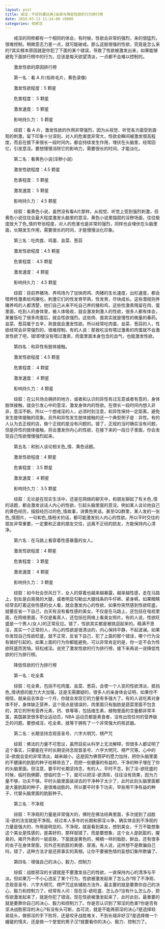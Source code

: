 ```yaml
---
layout: post
title: 戒淫：不好的要远离|纵欲与降低性欲的行为排行榜
date: 2018-03-13 11:24:00 +0800
categories: 戒邪淫
---
```


　　戒淫的同修都有一个相同的体会，有时候，性欲会非常的强烈，来的很猛烈，很难控制。稍微意志力差一点，就可能破戒。那么这股很强的性欲，究竟是怎么来的?其实根本原因就是你犯了下面的某个错误，导致了性欲被激发出来，如果能够避免下面排行榜中的行为，应该是每天欲望清淡，一点都不会难以控制的。
　　激发性欲的原因排行榜
　　第一名：看 A 片(俗称毛片，黄色录像)
　　激发性欲程度：5 颗星
　　危害程度： 5 颗星
　　激发速度： 5 颗星
　　影响持久力： 5 颗星
　　综叙：看 A 片，激发性欲的作用非常强烈，因为从视觉、听觉各方面受到直观的刺激，留下印象十分深刻，对人的危害度非常大，性欲会瞬间被激发很高程度，而且在接下来很长一段时间内，都会持续发生作用，埋伏在头脑里，经常回忆，引发意淫。要想慢慢消除它的影响力，需要很长的时间，才能淡化。
　　第二名：看黄色小说(淫秽小说)
　　激发性欲程度：4.5 颗星
　　危害程度： 5 颗星
　　激发速度： 5 颗星
　　影响持久力： 4.5 颗星
　　综叙：看黄色小说，虽然没有看A片那样，从视觉、听觉上受到强烈刺激，但黄色小说往往会最大程度激发头脑里的意淫，黄色小说里描叙的淫秽场面，往往极度放大了色_情的夸张程度，对人的危害也是非常的强烈，同样也会埋伏在头脑里面，长期发生作用，需要很长的时间，才能慢慢淡化印象。
　　第三名：吃肉食、鸡蛋、韭菜、葱蒜
　　激发性欲程度：4.5 颗星
　　危害程度： 4.5 颗星
　　激发速度： 4 颗星
　　影响持久力： 4.5 颗星
　　综叙：目前养猪场、养鸡场为了加快肉鸡、肉猪的生长速度，出栏速度，都会喂养性激素给鸡猪吃，刺激它们的性发育早熟，性发育，尽快成长。这些潜规则养猪养鸡的人都清楚，他们自己从来不吃自己养的猪和鸡，这些性激素残留在肉、蛋里面，吃到人的身体里，被人体吸收，就会激发刺激人的性欲，很多人都有体会，某餐饭吃了很多肉蛋后，就会性欲强烈。这些肉、蛋其实就是慢性的微量的春药。韭菜、葱蒜属于五辛，熟食就会激发性欲。所以经常吃肉蛋、韭菜、葱蒜的人，性欲经常会非常强烈的，很难控制。有的人说：那我吃没有喂过激素的肉蛋就不会激发性欲了吧，错!即使没有喂过激素，肉蛋里面本身包含的血气，也能激发性欲。
　　第四名：和异性有肢体接触。
　　激发性欲程度：4.5 颗星
　　危害程度： 4 颗星
　　激发速度： 4 颗星
　　影响持久力： 4 颗星
　　综叙：在公共场合拥挤的地方，或者和认识的异性有过无意或者有意的，身体肢体接触，就会引发心中的意淫，激发身体内的性欲。在很长一段时间内想入非非，意淫不断。所以一个想戒淫的人，必须时刻注意，和异性保持一定距离，避免发生肢体接触的现象。另外和异性发生肢体接触的还一个典型例子是：异性。有的人认为去正规的店，做个正规的是没有问题的。错了，正规的当时确实没有问题，但是异性的肢体接触，将会激发你内心的性欲，在接下来的一段日子里面，你会发现自己性欲慢慢强烈起来。
　　第五名：和别人谈论相关色_情、黄色话题。
　　激发性欲程度：4 颗星
　　危害程度： 3.5 颗星
　　激发速度： 4 颗星
　　影响持久力： 3.5 颗星
　　综叙：无论是在现实生活中，还是在网络的聊天中，和朋友聊起了有关色_情的话题，都会激发谈话人内心的性欲，引起头脑里面的意淫。例如某人谈论他自己的黄色经历，描叙经历过的色_情故事，讲黄色笑话。甚至QQ群里，某人发的一张色_情图片，一句和色_情相关的话，都可能激发别人内心的性欲。所以平时交往的朋友非常重要，一定要和正直的朋友交往，远离不正经的损友，方能保持内心清净。
　　第六名：在马路上看穿着性感暴露的女人。
　　激发性欲程度：4 颗星
　　危害程度： 3 颗星
　　激发速度： 4 颗星
　　影响持久力： 3 颗星
　　综叙：如今社会世风日下，女人的穿着也越来越暴露，越来越性感，走在马路上，到处是白晃晃的大腿，或者明显勾勒出大腿线条的牛仔裤、紧身裤。如果眼睛经常去盯着这些性感的女人看，就会激发内心的性欲，如果你突然感到性欲旺盛，就要反省一下自己，白天有没有看性感的美女。不仅是在马路上，还包括在电视里面，在网络里面，不仅是看真人，还包括在网络上看美女照片。有的人说，性欲旺盛是一个男人(女人)的正常反应。错了，性欲其实都是被挑逗起来的。精满不思淫，其实一个正常的人，内心的性欲是很清淡的，内心保持平静，不起波澜。如果你发现自己性欲旺盛，就不正常，反省下自己，犯了上面的那个错误，哪个行为没有做好引起的。如果上面的行为你都能避免，可以非常肯定的是，你一定不会为性欲旺盛而苦恼，轻松戒淫。说完了激发性欲的行为排行榜，接下来再说一说降低性欲的行为排行榜。
　　降低性欲的行为排行榜
　　第一名：吃全素
　　综叙：吃全素，包括不吃肉蛋、韭菜、葱蒜，会使一个人变的性欲清淡，抵挡色_情诱惑的能力大大加强，这是无需置疑的，很多人的亲身体会证明，如果你不相信，就亲自去体会一个月，你就会发现它的力量有多强大了。有的人说吃素对身体不好，身体缺乏营养，这个观点是错误的，肉里面只有脂肪是蔬菜里面不包含的，其它的所有营养元素，钙、铁等等，包括维生素，植物里面的含量都非常丰富。美国甚至很多职业运动员，NBA 运动员都是素食者，没有出现任何的营养缺乏的问题。要想戒淫，吃全素，就等于拥有了一个非常强大的核武器。
　　第二名：长期坚持念观音圣号、六字大明咒、楞严咒
　　综叙：佛法的力量不可思议，虽然目前从科学上无法解释，但很多人都证明了这个事实，只要能在平时长期坚持念观音圣号、六字大明咒、楞严咒等。心中的淫-欲就会变的非常清淡，越来越小，这是因为佛菩萨的愿力加持，把你头脑里面的不健康的肮脏的种子给移除去了，而把一些健康的有益的，干净的种子埋在了你的头脑里面。但注意，要平时长期坚持念，有的人，平时不念，到了淫-欲旺盛的时候，临时抱佛脚，想临时念一下，就可以把淫-欲清除，往往没有效果，因为力量不够，功夫不够。平时头脑里面装进去的干净种子太少了，此时此刻头脑里面都是大量肮脏的种子，是很难战胜的。所以要平时多下功夫，早些用干净有益的种子，代替头脑里面的肮脏种子。
　　第三名：不净观
　　综叙：不净观的力量是非常强大的，佛陀在佛法经典里面，多次提到了战胜淫-欲的法宝就是不净观。经过本人多年的长期和邪淫斗争，确实体会到不净观的力量是强大的，作用是明显的。不净观，就是看到美女，想到美女，千万不能想象这个美女是性感的，是美好的，那样就错了。而是要想象，这个女人是肮脏的，腥臭的。揭开外表的一层皮肤，下面就是黄色的，稀稠一样的脂肪，鲜血，还有很多的虫子在身体里面，另外还有肮脏的粪便、尿液。有人说，这样想不是欺骗自己吗，错了，这种方法才是还原事实的真相，让你不要被色情的妄想幻象所欺骗了。
　　第四名：增强自己的决心，毅力，控制力
　　综叙：战胜邪淫的关键就是不要激发自己的性欲，一直保持内心的清净与平淡。但如果万一不小心违反了某个行为，性欲被激发起来了怎么办?除了不净观、念观音圣号、六字大明咒、楞严咒这些辅助方法外，最主要的就是要靠你自己的决心、毅力和控制力了。经常有人问：现在淫-欲旺盛，怎么办?没有什么怎么办，把性欲激发起来了，就是你犯了错误。现在性欲被激发起来了，此时此刻，最重要的就是要靠你自己的决心、毅力和控制力了。你是否认识到了邪淫的危害?你是否有坚决战胜邪淫的决心?有没有头可断，血可流，就是不能再邪淫的决心?是选择轻易低头，做邪淫的手下败将，还是咬牙战胜难关，不到长城非好汉?是选择做一个龌磋的懦夫，还是做一个堂堂的男子汉?就要看你的决心、毅力、控制力了。